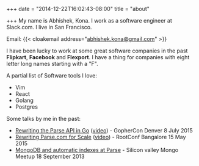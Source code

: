 +++
date = "2014-12-22T16:02:43-08:00"
title = "about"

+++
My name is Abhishek, Kona. I work as a software engineer at Slack.com. I live
in San Francisco.


Email:  {{< cloakemail address="abhishek.kona@gmail.com" >}}


I have been lucky to work at some great software companies
in the past **Flipkart**, **Facebook** and **Flexport**. I have a thing for
companies with eight letter long names starting with a "F".


A partial list of Software tools I love:

* Vim
* React
* Golang
* Postgres

Some talks by me in the past:


* [Rewriting the Parse API in Go](https://speakerdeck.com/sheki/rewriting-the-parse-api-in-go) ([video](https://www.youtube.com/watch?v=_f9LS-OWfeA)) - GopherCon Denver 8 July 2015
* [Rewriting Parse.com for Scale](https://speakerdeck.com/sheki/rewriting-parse-dot-com) ([video](https://www.youtube.com/watch?v=YXAwSHYdOqc)) - RootConf Bangalore 15 May 2015
* [MongoDB and automatic indexes at Parse](https://speakerdeck.com/sheki/dynamic-indexing-at-parse) - Silicon valley Mongo Meetup 18 September 2013
